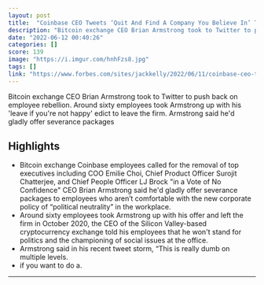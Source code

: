 ```yaml
---
layout: post
title:  "Coinbase CEO Tweets ‘Quit And Find A Company You Believe In’ To Disgruntled Employees"
description: "Bitcoin exchange CEO Brian Armstrong took to Twitter to push back on employee rebellion. Around sixty employees took Armstrong up with his 'leave if you're not happy' edict to leave the firm. Armstrong said he'd gladly offer severance packages"
date: "2022-06-12 00:40:26"
categories: []
score: 139
image: "https://i.imgur.com/hnhFzs8.jpg"
tags: []
link: "https://www.forbes.com/sites/jackkelly/2022/06/11/coinbase-ceo-tweets-quit-and-find-a-company-you-believe-in-to-disgruntled-employees/"
---
```


Bitcoin exchange CEO Brian Armstrong took to Twitter to push back on employee rebellion. Around sixty employees took Armstrong up with his 'leave if you're not happy' edict to leave the firm. Armstrong said he'd gladly offer severance packages

## Highlights

- Bitcoin exchange Coinbase employees called for the removal of top executives including COO Emilie Choi, Chief Product Officer Surojit Chatterjee, and Chief People Officer LJ Brock "in a Vote of No Confidence" CEO Brian Armstrong said he'd gladly offer severance packages to employees who aren’t comfortable with the new corporate policy of “political neutrality” in the workplace.
- Around sixty employees took Armstrong up with his offer and left the firm in October 2020, the CEO of the Silicon Valley-based cryptocurrency exchange told his employees that he won't stand for politics and the championing of social issues at the office.
- Armstrong said in his recent tweet storm, “This is really dumb on multiple levels.
- if you want to do a.

---
